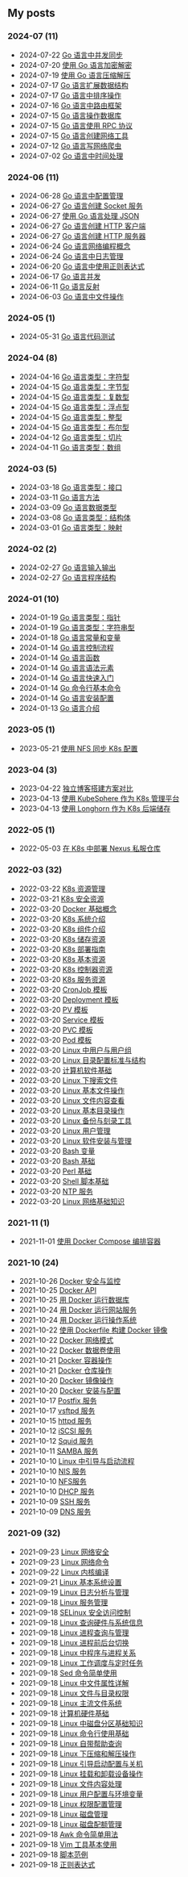## My posts  
### **2024-07** (11)  
- 2024-07-22 [Go 语言中并发同步](https://blog.x2b.net/2679290566/)  
- 2024-07-20 [使用 Go 语言加密解密](https://blog.x2b.net/2589770731/)  
- 2024-07-19 [使用 Go 语言压缩解压](https://blog.x2b.net/2317448747/)  
- 2024-07-17 [Go 语言扩展数据结构](https://blog.x2b.net/127297243/)  
- 2024-07-17 [Go 语言中排序操作](https://blog.x2b.net/986451621/)  
- 2024-07-16 [Go 语言中路由框架](https://blog.x2b.net/820096756/)  
- 2024-07-15 [Go 语言操作数据库](https://blog.x2b.net/1772087966/)  
- 2024-07-15 [Go 语言使用 RPC 协议](https://blog.x2b.net/3655471880/)  
- 2024-07-15 [Go 语言创建网络工具](https://blog.x2b.net/2666287436/)  
- 2024-07-12 [Go 语言写网络爬虫](https://blog.x2b.net/2826025175/)  
- 2024-07-02 [Go 语言中时间处理](https://blog.x2b.net/2960221700/)  
  
  
### **2024-06** (11)  
- 2024-06-28 [Go 语言中配置管理](https://blog.x2b.net/708112919/)  
- 2024-06-27 [Go 语言创建 Socket 服务](https://blog.x2b.net/2210077410/)  
- 2024-06-27 [使用 Go 语言处理 JSON](https://blog.x2b.net/2279608440/)  
- 2024-06-27 [Go 语言创建 HTTP 客户端](https://blog.x2b.net/2451154296/)  
- 2024-06-27 [Go 语言创建 HTTP 服务器](https://blog.x2b.net/2889857273/)  
- 2024-06-24 [Go 语言网络编程概念](https://blog.x2b.net/1199789614/)  
- 2024-06-24 [Go 语言中日志管理](https://blog.x2b.net/3819820999/)  
- 2024-06-20 [Go 语言中使用正则表达式](https://blog.x2b.net/3507007562/)  
- 2024-06-17 [Go 语言并发](https://blog.x2b.net/1186948524/)  
- 2024-06-11 [Go 语言反射](https://blog.x2b.net/2063047165/)  
- 2024-06-03 [Go 语言中文件操作](https://blog.x2b.net/880234915/)  
  
  
### **2024-05** (1)  
- 2024-05-31 [Go 语言代码测试](https://blog.x2b.net/2056855898/)  
  
  
### **2024-04** (8)  
- 2024-04-16 [Go 语言类型：字符型](https://blog.x2b.net/1637391078/)  
- 2024-04-15 [Go 语言类型：字节型](https://blog.x2b.net/4045392638/)  
- 2024-04-15 [Go 语言类型：复数型](https://blog.x2b.net/2942714716/)  
- 2024-04-15 [Go 语言类型：浮点型](https://blog.x2b.net/3158030992/)  
- 2024-04-15 [Go 语言类型：整型](https://blog.x2b.net/3232286694/)  
- 2024-04-15 [Go 语言类型：布尔型](https://blog.x2b.net/1957230294/)  
- 2024-04-12 [Go 语言类型：切片](https://blog.x2b.net/862170599/)  
- 2024-04-11 [Go 语言类型：数组](https://blog.x2b.net/872565161/)  
  
  
### **2024-03** (5)  
- 2024-03-18 [Go 语言类型：接口](https://blog.x2b.net/1498536549/)  
- 2024-03-11 [Go 语言方法](https://blog.x2b.net/2902572094/)  
- 2024-03-09 [Go 语言数据类型](https://blog.x2b.net/3126418019/)  
- 2024-03-08 [Go 语言类型：结构体](https://blog.x2b.net/3077862441/)  
- 2024-03-01 [Go 语言类型：映射](https://blog.x2b.net/2096879394/)  
  
  
### **2024-02** (2)  
- 2024-02-27 [Go 语言输入输出](https://blog.x2b.net/1720598848/)  
- 2024-02-27 [Go 语言程序结构](https://blog.x2b.net/814809577/)  
  
  
### **2024-01** (10)  
- 2024-01-19 [Go 语言类型：指针](https://blog.x2b.net/1935704712/)  
- 2024-01-19 [Go 语言类型：字符串型](https://blog.x2b.net/355163610/)  
- 2024-01-18 [Go 语言常量和变量](https://blog.x2b.net/1650853229/)  
- 2024-01-14 [Go 语言控制流程](https://blog.x2b.net/4235348942/)  
- 2024-01-14 [Go 语言函数](https://blog.x2b.net/1907208342/)  
- 2024-01-14 [Go 语言语法元素](https://blog.x2b.net/2642128479/)  
- 2024-01-14 [Go 语言快速入门](https://blog.x2b.net/4009950599/)  
- 2024-01-14 [Go 命令行基本命令](https://blog.x2b.net/4098242072/)  
- 2024-01-14 [Go 语言安装配置](https://blog.x2b.net/4130112683/)  
- 2024-01-13 [Go 语言介绍](https://blog.x2b.net/2469418702/)  
  
  
### **2023-05** (1)  
- 2023-05-21 [使用 NFS 同步 K8s 配置](https://blog.x2b.net/1345941684/)  
  
  
### **2023-04** (3)  
- 2023-04-22 [独立博客搭建方案对比](https://blog.x2b.net/3127212691/)  
- 2023-04-13 [使用 KubeSphere 作为 K8s 管理平台](https://blog.x2b.net/1139906495/)  
- 2023-04-13 [使用 Longhorn 作为 K8s 后端储存](https://blog.x2b.net/1964569963/)  
  
  
### **2022-05** (1)  
- 2022-05-03 [在 K8s 中部署 Nexus 私服仓库](https://blog.x2b.net/2471935358/)  
  
  
### **2022-03** (32)  
- 2022-03-22 [K8s 资源管理](https://blog.x2b.net/948924982/)  
- 2022-03-21 [K8s 安全资源](https://blog.x2b.net/3406984642/)  
- 2022-03-20 [Docker 基础概念](https://blog.x2b.net/3341501969/)  
- 2022-03-20 [K8s 系统介绍](https://blog.x2b.net/376871778/)  
- 2022-03-20 [K8s 组件介绍](https://blog.x2b.net/1457906456/)  
- 2022-03-20 [K8s 储存资源](https://blog.x2b.net/1711004813/)  
- 2022-03-20 [K8s 部署指南](https://blog.x2b.net/1488965608/)  
- 2022-03-20 [K8s 基本资源](https://blog.x2b.net/4120596009/)  
- 2022-03-20 [K8s 控制器资源](https://blog.x2b.net/3401119197/)  
- 2022-03-20 [K8s 服务资源](https://blog.x2b.net/3045985343/)  
- 2022-03-20 [CronJob 模板](https://blog.x2b.net/3537711107/)  
- 2022-03-20 [Deployment 模板](https://blog.x2b.net/1856695493/)  
- 2022-03-20 [PV 模板](https://blog.x2b.net/2406232821/)  
- 2022-03-20 [Service 模板](https://blog.x2b.net/528668799/)  
- 2022-03-20 [PVC 模板](https://blog.x2b.net/1958383264/)  
- 2022-03-20 [Pod 模板](https://blog.x2b.net/94081894/)  
- 2022-03-20 [Linux 中用户与用户组](https://blog.x2b.net/2592592171/)  
- 2022-03-20 [Linux 目录配置标准与结构](https://blog.x2b.net/4087499240/)  
- 2022-03-20 [计算机软件基础](https://blog.x2b.net/2759544459/)  
- 2022-03-20 [Linux 下搜索文件](https://blog.x2b.net/3570307132/)  
- 2022-03-20 [Linux 基本文件操作](https://blog.x2b.net/3891118029/)  
- 2022-03-20 [Linux 文件内容查看](https://blog.x2b.net/1251081056/)  
- 2022-03-20 [Linux 基本目录操作](https://blog.x2b.net/735422586/)  
- 2022-03-20 [Linux 备份与刻录工具](https://blog.x2b.net/3733482185/)  
- 2022-03-20 [Linux 用户管理](https://blog.x2b.net/3199649610/)  
- 2022-03-20 [Linux 软件安装与管理](https://blog.x2b.net/1357678012/)  
- 2022-03-20 [Bash 变量](https://blog.x2b.net/2082872357/)  
- 2022-03-20 [Bash 基础](https://blog.x2b.net/1325555629/)  
- 2022-03-20 [Perl 基础](https://blog.x2b.net/591566948/)  
- 2022-03-20 [Shell 脚本基础](https://blog.x2b.net/2734315757/)  
- 2022-03-20 [NTP 服务](https://blog.x2b.net/3532663001/)  
- 2022-03-20 [Linux 网络基础知识](https://blog.x2b.net/799638542/)  
  
  
### **2021-11** (1)  
- 2021-11-01 [使用 Docker Compose 编排容器](https://blog.x2b.net/504557237/)  
  
  
### **2021-10** (24)  
- 2021-10-26 [Docker 安全与监控](https://blog.x2b.net/1472106291/)  
- 2021-10-25 [Docker API](https://blog.x2b.net/2670657393/)  
- 2021-10-25 [用 Docker 运行数据库](https://blog.x2b.net/350907895/)  
- 2021-10-24 [用 Docker 运行网站服务](https://blog.x2b.net/717387216/)  
- 2021-10-24 [用 Docker 运行操作系统](https://blog.x2b.net/962831535/)  
- 2021-10-22 [使用 Dockerfile 构建 Docker 镜像](https://blog.x2b.net/2014855778/)  
- 2021-10-22 [Docker 网络模式](https://blog.x2b.net/1910773265/)  
- 2021-10-22 [Docker 数据卷使用](https://blog.x2b.net/2894555783/)  
- 2021-10-21 [Docker 容器操作](https://blog.x2b.net/2679776821/)  
- 2021-10-21 [Docker 仓库操作](https://blog.x2b.net/3229018848/)  
- 2021-10-20 [Docker 镜像操作](https://blog.x2b.net/1103407806/)  
- 2021-10-20 [Docker 安装与配置](https://blog.x2b.net/4130112682/)  
- 2021-10-17 [Postfix 服务](https://blog.x2b.net/1516343977/)  
- 2021-10-17 [vsftpd 服务](https://blog.x2b.net/1853961938/)  
- 2021-10-15 [httpd 服务](https://blog.x2b.net/2334204318/)  
- 2021-10-12 [iSCSI 服务](https://blog.x2b.net/3959662341/)  
- 2021-10-12 [Squid 服务](https://blog.x2b.net/1886159042/)  
- 2021-10-11 [SAMBA 服务](https://blog.x2b.net/1516343977/)  
- 2021-10-10 [Linux 中引导与启动流程](https://blog.x2b.net/4291230975/)  
- 2021-10-10 [NIS 服务](https://blog.x2b.net/26249757/)  
- 2021-10-10 [NFS服务](https://blog.x2b.net/165304807/)  
- 2021-10-10 [DHCP 服务](https://blog.x2b.net/4189308113/)  
- 2021-10-09 [SSH 服务](https://blog.x2b.net/3422512598/)  
- 2021-10-09 [DNS 服务](https://blog.x2b.net/1926461212/)  
  
  
### **2021-09** (32)  
- 2021-09-23 [Linux 网络安全](https://blog.x2b.net/3333155646/)  
- 2021-09-23 [Linux 网络命令](https://blog.x2b.net/2991697559/)  
- 2021-09-22 [Linux 内核编译](https://blog.x2b.net/3262096821/)  
- 2021-09-21 [Linux 基本系统设置](https://blog.x2b.net/3511703514/)  
- 2021-09-19 [Linux 日志分析与管理](https://blog.x2b.net/808925609/)  
- 2021-09-18 [Linux 服务管理](https://blog.x2b.net/1224880312/)  
- 2021-09-18 [SELinux 安全访问控制](https://blog.x2b.net/1359563972/)  
- 2021-09-18 [Linux 查询硬件与系统信息](https://blog.x2b.net/741506456/)  
- 2021-09-18 [Linux 进程查询与管理](https://blog.x2b.net/1804980384/)  
- 2021-09-18 [Linux 进程前后台切换](https://blog.x2b.net/517799084/)  
- 2021-09-18 [Linux 中程序与进程关系](https://blog.x2b.net/630034191/)  
- 2021-09-18 [Linux 工作调度与定时任务](https://blog.x2b.net/3847284551/)  
- 2021-09-18 [Sed 命令简单使用](https://blog.x2b.net/507701603/)  
- 2021-09-18 [Linux 中文件属性详解](https://blog.x2b.net/1872252014/)  
- 2021-09-18 [Linux 文件与目录权限](https://blog.x2b.net/46662635/)  
- 2021-09-18 [Linux 主流文件系统](https://blog.x2b.net/2794564793/)  
- 2021-09-18 [计算机硬件基础](https://blog.x2b.net/3847559470/)  
- 2021-09-18 [Linux 中磁盘分区基础知识](https://blog.x2b.net/3200821655/)  
- 2021-09-18 [Linux 命令行使用基础](https://blog.x2b.net/1784829336/)  
- 2021-09-18 [Linux 自带帮助查询](https://blog.x2b.net/4039294623/)  
- 2021-09-18 [Linux 下压缩和解压操作](https://blog.x2b.net/635683850/)  
- 2021-09-18 [Linux 引导启动配置与关机](https://blog.x2b.net/3107904477/)  
- 2021-09-18 [Linux 挂载和卸载设备操作](https://blog.x2b.net/848908018/)  
- 2021-09-18 [Linux 文件内容处理](https://blog.x2b.net/3847284551/)  
- 2021-09-18 [Linux 用户配置与环境变量](https://blog.x2b.net/1849958032/)  
- 2021-09-18 [Linux 权限配置管理](https://blog.x2b.net/2354164977/)  
- 2021-09-18 [Linux 磁盘管理](https://blog.x2b.net/3491093041/)  
- 2021-09-18 [Linux 磁盘配额管理](https://blog.x2b.net/3427262780/)  
- 2021-09-18 [Awk 命令简单用法](https://blog.x2b.net/1712308461/)  
- 2021-09-18 [Vim 工具基本使用](https://blog.x2b.net/17877528/)  
- 2021-09-18 [脚本范例](https://blog.x2b.net/1256157642/)  
- 2021-09-18 [正则表达式](https://blog.x2b.net/794273428/)  
  
